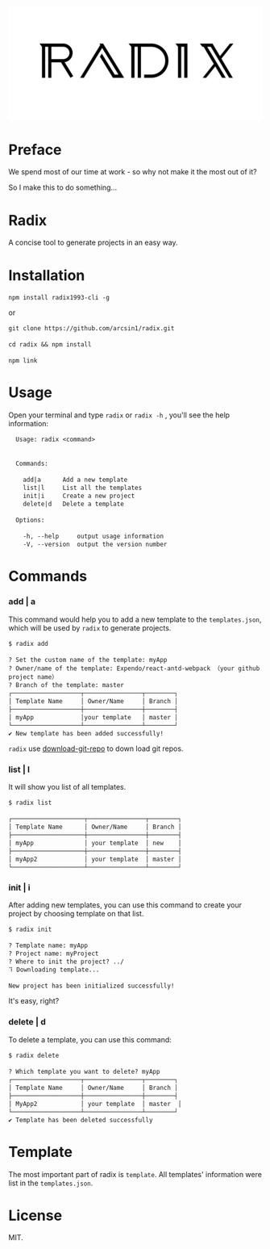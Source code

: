 ![Radix Logo](./radix.png)

# Preface
 We spend most of our time at work - so why not make it the most out of it?

 So I make this  to do something...


# Radix
A concise tool to generate projects in an easy way.

# Installation
```
npm install radix1993-cli -g
```
or
```
git clone https://github.com/arcsin1/radix.git

cd radix && npm install

npm link
```

# Usage
Open your terminal and type `radix` or `radix -h` , you'll see the help information:
```
  Usage: radix <command>


  Commands:

    add|a      Add a new template
    list|l     List all the templates
    init|i     Create a new project
    delete|d   Delete a template

  Options:

    -h, --help     output usage information
    -V, --version  output the version number
```


# Commands
### add | a
This command would help you to add a new template to the `templates.json`, which will be used by `radix` to generate projects.
```
$ radix add

? Set the custom name of the template: myApp
? Owner/name of the template: Expendo/react-antd-webpack （your github project name）
? Branch of the template: master
┌───────────────────┬────────────────┬────────┐
│ Template Name     │ Owner/Name     │ Branch │
├───────────────────┼────────────────┼────────┤
│ myApp             │your template   │ master │
└───────────────────┴────────────────┴────────┘
✔ New template has been added successfully!
```
`radix` use [download-git-repo](https://github.com/flipxfx/download-git-repo) to down load git repos.

### list | l
It will show you list of all templates.
```
$ radix list

┌────────────────────┬────────────────┬────────┐
│ Template Name      │ Owner/Name     │ Branch │
├────────────────────┼────────────────┼────────┤
│ myApp              │ your template  │ new    │
├────────────────────┼────────────────┼────────┤
│ myApp2             │ your template  │ master │
└────────────────────┴────────────────┴────────┘
```

### init | i
After adding new templates, you can use this command to create your  project by choosing template on that list.
```
$ radix init

? Template name: myApp
? Project name: myProject
? Where to init the project? ../
⠹ Downloading template...

New project has been initialized successfully!
```

It's easy, right?

### delete | d
To delete a template, you can use this command:
```
$ radix delete

? Which template you want to delete? myApp
┌───────────────────┬────────────────┬────────┐
│ Template Name     │ Owner/Name     │ Branch │
├───────────────────┼────────────────┼────────┤
│ MyApp2            │ your template  │ master  │
└───────────────────┴────────────────┴────────┘
✔ Template has been deleted successfully
```

# Template
The most important part of radix is `template`. All templates' information were list in the `templates.json`.


# License
MIT.
